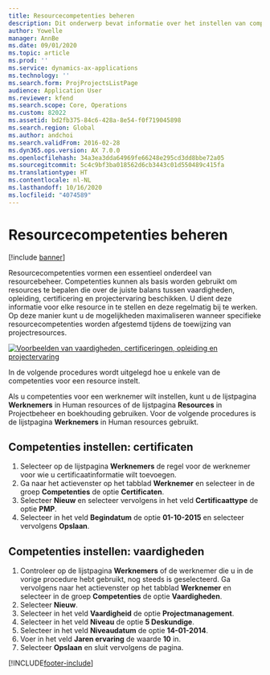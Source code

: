 ```yaml
---
title: Resourcecompetenties beheren
description: Dit onderwerp bevat informatie over het instellen van competenties voor projectresources.
author: Yowelle
manager: AnnBe
ms.date: 09/01/2020
ms.topic: article
ms.prod: ''
ms.service: dynamics-ax-applications
ms.technology: ''
ms.search.form: ProjProjectsListPage
audience: Application User
ms.reviewer: kfend
ms.search.scope: Core, Operations
ms.custom: 82022
ms.assetid: bd2fb375-84c6-428a-8e54-f0f719045898
ms.search.region: Global
ms.author: andchoi
ms.search.validFrom: 2016-02-28
ms.dyn365.ops.version: AX 7.0.0
ms.openlocfilehash: 34a3ea3dda64969fe66248e295cd3dd8bbe72a05
ms.sourcegitcommit: 5c4c9bf3ba018562d6cb3443c01d550489c415fa
ms.translationtype: HT
ms.contentlocale: nl-NL
ms.lasthandoff: 10/16/2020
ms.locfileid: "4074589"
---
```

# <a name="manage-resource-competencies"></a>Resourcecompetenties beheren

[!include [banner](../includes/banner.md)]

Resourcecompetenties vormen een essentieel onderdeel van resourcebeheer. Competenties kunnen als basis worden gebruikt om resources te bepalen die over de juiste balans tussen vaardigheden, opleiding, certificering en projectervaring beschikken. U dient deze informatie voor elke resource in te stellen en deze regelmatig bij te werken. Op deze manier kunt u de mogelijkheden maximaliseren wanneer specifieke resourcecompetenties worden afgestemd tijdens de toewijzing van projectresources.

[![Voorbeelden van vaardigheden, certificeringen, opleiding en projectervaring](./media/projectresourcing06-1024x383.jpg)](./media/projectresourcing06.jpg)

In de volgende procedures wordt uitgelegd hoe u enkele van de competenties voor een resource instelt.

Als u competenties voor een werknemer wilt instellen, kunt u de lijstpagina **Werknemers** in Human resources of de lijstpagina **Resources** in Projectbeheer en boekhouding gebruiken. Voor de volgende procedures is de lijstpagina **Werknemers** in Human resources gebruikt.

## <a name="set-up-competencies-certificates"></a>Competenties instellen: certificaten

1. Selecteer op de lijstpagina **Werknemers** de regel voor de werknemer voor wie u certificaatinformatie wilt toevoegen.
2. Ga naar het actievenster op het tabblad **Werknemer** en selecteer in de groep **Competenties** de optie **Certificaten**.
3. Selecteer **Nieuw** en selecteer vervolgens in het veld **Certificaattype** de optie **PMP**.
4. Selecteer in het veld **Begindatum** de optie **01-10-2015** en selecteer vervolgens **Opslaan**.

## <a name="set-up-competencies-skills"></a>Competenties instellen: vaardigheden

1. Controleer op de lijstpagina **Werknemers** of de werknemer die u in de vorige procedure hebt gebruikt, nog steeds is geselecteerd. Ga vervolgens naar het actievenster op het tabblad **Werknemer** en selecteer in de groep **Competenties** de optie **Vaardigheden**.
2. Selecteer **Nieuw**.
3. Selecteer in het veld **Vaardigheid** de optie **Projectmanagement**.
4. Selecteer in het veld **Niveau** de optie **5 Deskundige**.
5. Selecteer in het veld **Niveaudatum** de optie **14-01-2014**.
6. Voer in het veld **Jaren ervaring** de waarde **10** in.
7. Selecteer **Opslaan** en sluit vervolgens de pagina.


[!INCLUDE[footer-include](../includes/footer-banner.md)]